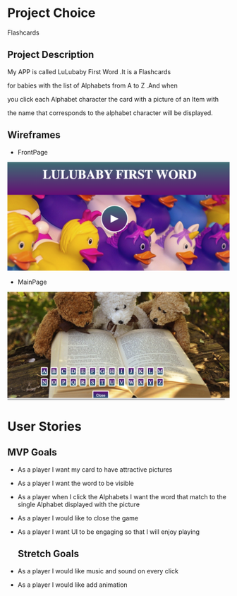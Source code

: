 

# Project Choice


 Flashcards

## Project Description
  
My APP is called LuLubaby First Word .It is a Flashcards 

for babies with the list of Alphabets from A to Z .And when

you click each Alphabet character the card with a picture of an Item with

the name that corresponds to the alphabet character will be displayed.

    
   ## Wireframes

- FrontPage

<img src="./images/Screen Shot 2021-02-22 at 11.37.17 PM.png">






- MainPage



<img src ="./images/Screen Shot 2021-02-22 at 11.37.34 PM.png">







  # User Stories


## MVP Goals

- As a player I want my card to have attractive pictures

- As a player I want the word to be visible

- As a player when I click the Alphabets I want the word that match to the single
Alphabet displayed with the picture

- As a player I would like to close the game

- As a player I want UI to be engaging so that I will enjoy playing



   ## Stretch Goals

- As a player I would like music and sound on every click

- As a player I would like add animation  